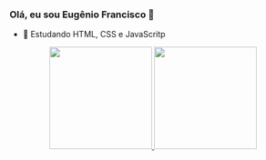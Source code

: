###   Olá, eu sou Eugênio Francisco 👋

- 🌱 Estudando HTML, CSS e JavaScritp

<div align="center">
  <a href="https://github.com/eugeniofr1">
  <img height="180em" src="https://github-readme-stats.vercel.app/api?username=rafaballerini&show_icons=true&theme=dracula&include_all_commits=true&count_private=true"/>
  <img height="180em" src="https://github-readme-stats.vercel.app/api/top-langs/?username=rafaballerini&layout=compact&langs_count=7&theme=dracula"/>
</div>
